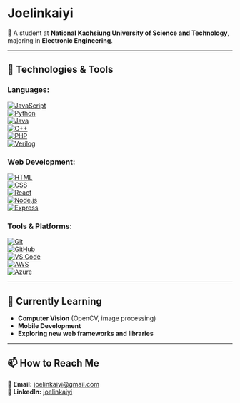 # **Joelinkaiyi**  

🏫 A student at **National Kaohsiung University of Science and Technology**, majoring in **Electronic Engineering**.  

---

## 🔧 **Technologies & Tools**  

### **Languages:**  
[![JavaScript](https://img.shields.io/badge/-JavaScript-F7DF1E?logo=javascript&logoColor=black&style=plastic)](https://developer.mozilla.org/en-US/docs/Web/JavaScript)  
[![Python](https://img.shields.io/badge/-Python-3776AB?logo=python&logoColor=white&style=plastic)](https://www.python.org/)  
[![Java](https://img.shields.io/badge/-Java-007396?logo=java&logoColor=white&style=plastic)](https://www.oracle.com/java/)  
[![C++](https://img.shields.io/badge/-C++-00599C?logo=c%2B%2B&logoColor=white&style=plastic)](https://cplusplus.com/)  
[![PHP](https://img.shields.io/badge/-PHP-777BB4?logo=php&logoColor=white&style=flat-square)](https://www.php.net/)  
[![Verilog](https://img.shields.io/badge/-Verilog-CC2927?style=plastic)](https://standards.ieee.org/standard/1364-2005.html)  

### **Web Development:**  
[![HTML](https://img.shields.io/badge/-HTML5-E34F26?logo=html5&logoColor=white&style=plastic)](https://developer.mozilla.org/en-US/docs/Web/HTML)  
[![CSS](https://img.shields.io/badge/-CSS3-1572B6?logo=css3&logoColor=white&style=plastic)](https://developer.mozilla.org/en-US/docs/Web/CSS)  
[![React](https://img.shields.io/badge/-React-61DAFB?logo=react&logoColor=black&style=plastic)](https://react.dev/)  
[![Node.js](https://img.shields.io/badge/-Node.js-339933?logo=node.js&logoColor=white&style=plastic)](https://nodejs.org/)  
[![Express](https://img.shields.io/badge/-Express-000000?logo=express&logoColor=white&style=plastic)](https://expressjs.com/)  

### **Tools & Platforms:**  
[![Git](https://img.shields.io/badge/-Git-F05032?logo=git&logoColor=white&style=plastic)](https://git-scm.com/)  
[![GitHub](https://img.shields.io/badge/-GitHub-181717?logo=github&logoColor=white&style=plastic)](https://github.com/)  
[![VS Code](https://img.shields.io/badge/-VS%20Code-007ACC?logo=visual-studio-code&logoColor=white&style=plastic)](https://code.visualstudio.com/)   
[![AWS](https://img.shields.io/badge/-AWS-232F3E?logo=amazon-aws&logoColor=white&style=plastic)](https://aws.amazon.com/)  
[![Azure](https://img.shields.io/badge/-Azure-0089D6?logo=microsoft-azure&logoColor=white&style=flat-square)](https://azure.microsoft.com/)

---

## 🌱 **Currently Learning**  
- **Computer Vision** (OpenCV, image processing)  
- **Mobile Development** 
- **Exploring new web frameworks and libraries**  

---

## 📫 **How to Reach Me**  

📧 **Email:** [joelinkaiyi@gmail.com](mailto:joelinkaiyi@gmail.com)  
💼 **LinkedIn:** [joelinkaiyi](https://www.linkedin.com/in/joelinkaiyi-dev/)  
